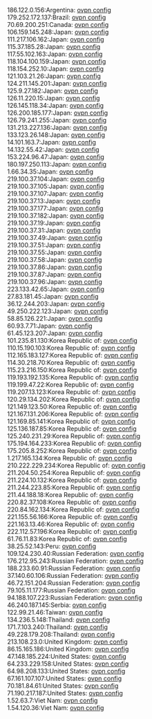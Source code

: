 186.122.0.156:Argentina: [ovpn config](vpn/186_122_0_156.ovpn)  
179.252.172.137:Brazil: [ovpn config](vpn/179_252_172_137.ovpn)  
70.69.200.251:Canada: [ovpn config](vpn/70_69_200_251.ovpn)  
106.159.145.248:Japan: [ovpn config](vpn/106_159_145_248.ovpn)  
111.217.106.162:Japan: [ovpn config](vpn/111_217_106_162.ovpn)  
115.37.185.28:Japan: [ovpn config](vpn/115_37_185_28.ovpn)  
117.55.102.163:Japan: [ovpn config](vpn/117_55_102_163.ovpn)  
118.104.100.159:Japan: [ovpn config](vpn/118_104_100_159.ovpn)  
118.154.252.10:Japan: [ovpn config](vpn/118_154_252_10.ovpn)  
121.103.21.26:Japan: [ovpn config](vpn/121_103_21_26.ovpn)  
124.211.145.201:Japan: [ovpn config](vpn/124_211_145_201.ovpn)  
125.9.27.182:Japan: [ovpn config](vpn/125_9_27_182.ovpn)  
126.11.220.15:Japan: [ovpn config](vpn/126_11_220_15.ovpn)  
126.145.118.34:Japan: [ovpn config](vpn/126_145_118_34.ovpn)  
126.200.185.177:Japan: [ovpn config](vpn/126_200_185_177.ovpn)  
126.79.241.255:Japan: [ovpn config](vpn/126_79_241_255.ovpn)  
131.213.227.136:Japan: [ovpn config](vpn/131_213_227_136.ovpn)  
133.123.26.148:Japan: [ovpn config](vpn/133_123_26_148.ovpn)  
14.101.163.7:Japan: [ovpn config](vpn/14_101_163_7.ovpn)  
14.132.55.42:Japan: [ovpn config](vpn/14_132_55_42.ovpn)  
153.224.96.47:Japan: [ovpn config](vpn/153_224_96_47.ovpn)  
180.197.250.113:Japan: [ovpn config](vpn/180_197_250_113.ovpn)  
1.66.34.35:Japan: [ovpn config](vpn/1_66_34_35.ovpn)  
219.100.37.104:Japan: [ovpn config](vpn/219_100_37_104.ovpn)  
219.100.37.105:Japan: [ovpn config](vpn/219_100_37_105.ovpn)  
219.100.37.107:Japan: [ovpn config](vpn/219_100_37_107.ovpn)  
219.100.37.13:Japan: [ovpn config](vpn/219_100_37_13.ovpn)  
219.100.37.177:Japan: [ovpn config](vpn/219_100_37_177.ovpn)  
219.100.37.182:Japan: [ovpn config](vpn/219_100_37_182.ovpn)  
219.100.37.19:Japan: [ovpn config](vpn/219_100_37_19.ovpn)  
219.100.37.31:Japan: [ovpn config](vpn/219_100_37_31.ovpn)  
219.100.37.49:Japan: [ovpn config](vpn/219_100_37_49.ovpn)  
219.100.37.51:Japan: [ovpn config](vpn/219_100_37_51.ovpn)  
219.100.37.55:Japan: [ovpn config](vpn/219_100_37_55.ovpn)  
219.100.37.58:Japan: [ovpn config](vpn/219_100_37_58.ovpn)  
219.100.37.86:Japan: [ovpn config](vpn/219_100_37_86.ovpn)  
219.100.37.87:Japan: [ovpn config](vpn/219_100_37_87.ovpn)  
219.100.37.96:Japan: [ovpn config](vpn/219_100_37_96.ovpn)  
223.133.42.65:Japan: [ovpn config](vpn/223_133_42_65.ovpn)  
27.83.181.45:Japan: [ovpn config](vpn/27_83_181_45.ovpn)  
36.12.244.203:Japan: [ovpn config](vpn/36_12_244_203.ovpn)  
49.250.222.123:Japan: [ovpn config](vpn/49_250_222_123.ovpn)  
58.85.126.221:Japan: [ovpn config](vpn/58_85_126_221.ovpn)  
60.93.7.71:Japan: [ovpn config](vpn/60_93_7_71.ovpn)  
61.45.123.207:Japan: [ovpn config](vpn/61_45_123_207.ovpn)  
101.235.81.130:Korea Republic of: [ovpn config](vpn/101_235_81_130.ovpn)  
110.15.190.103:Korea Republic of: [ovpn config](vpn/110_15_190_103.ovpn)  
112.165.183.127:Korea Republic of: [ovpn config](vpn/112_165_183_127.ovpn)  
114.30.218.70:Korea Republic of: [ovpn config](vpn/114_30_218_70.ovpn)  
115.23.216.150:Korea Republic of: [ovpn config](vpn/115_23_216_150.ovpn)  
119.193.192.135:Korea Republic of: [ovpn config](vpn/119_193_192_135.ovpn)  
119.199.47.22:Korea Republic of: [ovpn config](vpn/119_199_47_22.ovpn)  
119.207.13.123:Korea Republic of: [ovpn config](vpn/119_207_13_123.ovpn)  
120.29.134.202:Korea Republic of: [ovpn config](vpn/120_29_134_202.ovpn)  
121.149.123.50:Korea Republic of: [ovpn config](vpn/121_149_123_50.ovpn)  
121.167.131.206:Korea Republic of: [ovpn config](vpn/121_167_131_206.ovpn)  
121.169.85.141:Korea Republic of: [ovpn config](vpn/121_169_85_141.ovpn)  
125.136.187.85:Korea Republic of: [ovpn config](vpn/125_136_187_85.ovpn)  
125.240.231.29:Korea Republic of: [ovpn config](vpn/125_240_231_29.ovpn)  
175.194.164.233:Korea Republic of: [ovpn config](vpn/175_194_164_233.ovpn)  
175.205.8.252:Korea Republic of: [ovpn config](vpn/175_205_8_252.ovpn)  
1.217.165.134:Korea Republic of: [ovpn config](vpn/1_217_165_134.ovpn)  
210.222.229.234:Korea Republic of: [ovpn config](vpn/210_222_229_234.ovpn)  
211.204.50.254:Korea Republic of: [ovpn config](vpn/211_204_50_254.ovpn)  
211.224.10.132:Korea Republic of: [ovpn config](vpn/211_224_10_132.ovpn)  
211.244.223.85:Korea Republic of: [ovpn config](vpn/211_244_223_85.ovpn)  
211.44.188.18:Korea Republic of: [ovpn config](vpn/211_44_188_18.ovpn)  
220.82.37.108:Korea Republic of: [ovpn config](vpn/220_82_37_108.ovpn)  
220.84.162.134:Korea Republic of: [ovpn config](vpn/220_84_162_134.ovpn)  
221.155.56.166:Korea Republic of: [ovpn config](vpn/221_155_56_166.ovpn)  
221.163.13.46:Korea Republic of: [ovpn config](vpn/221_163_13_46.ovpn)  
222.112.57.196:Korea Republic of: [ovpn config](vpn/222_112_57_196.ovpn)  
61.76.11.83:Korea Republic of: [ovpn config](vpn/61_76_11_83.ovpn)  
38.25.52.143:Peru: [ovpn config](vpn/38_25_52_143.ovpn)  
109.124.230.40:Russian Federation: [ovpn config](vpn/109_124_230_40.ovpn)  
176.212.95.243:Russian Federation: [ovpn config](vpn/176_212_95_243.ovpn)  
188.233.60.91:Russian Federation: [ovpn config](vpn/188_233_60_91.ovpn)  
37.140.60.106:Russian Federation: [ovpn config](vpn/37_140_60_106.ovpn)  
46.72.151.204:Russian Federation: [ovpn config](vpn/46_72_151_204.ovpn)  
79.105.11.177:Russian Federation: [ovpn config](vpn/79_105_11_177.ovpn)  
94.188.107.223:Russian Federation: [ovpn config](vpn/94_188_107_223.ovpn)  
46.240.187.145:Serbia: [ovpn config](vpn/46_240_187_145.ovpn)  
122.99.21.46:Taiwan: [ovpn config](vpn/122_99_21_46.ovpn)  
134.236.5.148:Thailand: [ovpn config](vpn/134_236_5_148.ovpn)  
171.7.103.240:Thailand: [ovpn config](vpn/171_7_103_240.ovpn)  
49.228.179.208:Thailand: [ovpn config](vpn/49_228_179_208.ovpn)  
213.108.23.0:United Kingdom: [ovpn config](vpn/213_108_23_0.ovpn)  
86.15.165.186:United Kingdom: [ovpn config](vpn/86_15_165_186.ovpn)  
47.148.185.224:United States: [ovpn config](vpn/47_148_185_224.ovpn)  
64.233.229.158:United States: [ovpn config](vpn/64_233_229_158.ovpn)  
64.98.208.133:United States: [ovpn config](vpn/64_98_208_133.ovpn)  
67.161.107.107:United States: [ovpn config](vpn/67_161_107_107.ovpn)  
70.181.84.61:United States: [ovpn config](vpn/70_181_84_61.ovpn)  
71.190.217.187:United States: [ovpn config](vpn/71_190_217_187.ovpn)  
1.52.63.7:Viet Nam: [ovpn config](vpn/1_52_63_7.ovpn)  
1.54.120.36:Viet Nam: [ovpn config](vpn/1_54_120_36.ovpn)  
